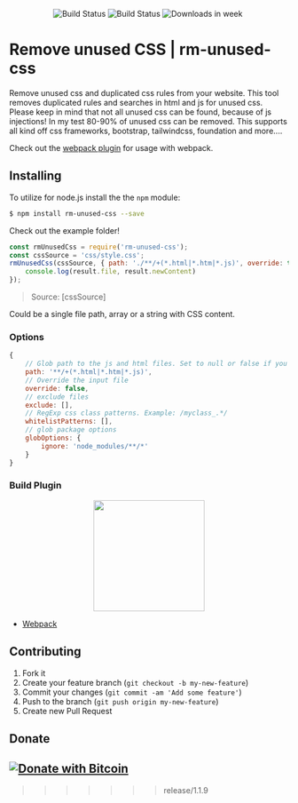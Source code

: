 <p align="center">
  <img src="https://img.shields.io/github/issues/do-web/rm-unused-css.svg" alt="Build Status">
    <img src="https://img.shields.io/github/license/do-web/rm-unused-css.svg" alt="Build Status">
    <img src="https://img.shields.io/npm/dw/rm-unused-css.svg" alt="Downloads in week">
    <img src="https://img.shields.io/npm/v/rm-unused-css.svg" alt="">
</p>


# Remove unused CSS | rm-unused-css

Remove unused css and duplicated css rules from your website. This tool removes duplicated rules and searches in html and js for unused css. Please keep in mind that not all unused css can be found, because of js injections! In my test 80-90% of unused css can be removed.
This supports all kind off css frameworks, bootstrap, tailwindcss, foundation and more....

Check out the [webpack plugin](https://github.com/do-web/css-cleanup-webpack-plugin) for usage with webpack.

## Installing

To utilize for node.js install the the `npm` module:

```bash
$ npm install rm-unused-css --save
```

Check out the example folder!

```js
const rmUnusedCss = require('rm-unused-css');
const cssSource = 'css/style.css';
rmUnusedCss(cssSource, { path: './**/+(*.html|*.htm|*.js)', override: true }).then((result) => {
    console.log(result.file, result.newContent)
});
```

> Source: [cssSource]

Could be a single file path, array or a string with CSS content.

### Options

```js
{
    // Glob path to the js and html files. Set to null or false if you don't want to remove unused selectors
    path: '**/+(*.html|*.htm|*.js)',
    // Override the input file
    override: false,
    // exclude files
    exclude: [],
    // RegExp css class patterns. Example: /myclass_.*/
    whitelistPatterns: [],
    // glob package options
    globOptions: {
        ignore: 'node_modules/**/*'
    }
}
```

### Build Plugin

<div align="center">
	  <a href="https://github.com/FullHuman/purgecss-webpack-plugin">
    	<img width="200" heigth="200" src="https://webpack.js.org/assets/icon-square-big.svg">
    </a>
</div>

* [Webpack](https://github.com/do-web/css-cleanup-webpack-plugin)


##
## Contributing

1. Fork it
2. Create your feature branch (`git checkout -b my-new-feature`)
3. Commit your changes (`git commit -am 'Add some feature'`)
4. Push to the branch (`git push origin my-new-feature`)
5. Create new Pull Request

## Donate

[![Donate with Bitcoin](https://en.cryptobadges.io/badge/big/1AvuyxxtGufTwpyRCKw74FQXVtPirEnwP6)](https://en.cryptobadges.io/donate/1AvuyxxtGufTwpyRCKw74FQXVtPirEnwP6)
----

[license-url]: https://github.com/do-web/curl-request/blob/master/LICENSE

[npm-url]: https://www.npmjs.com/package/curl-request
[npm-license]: https://img.shields.io/npm/l/curl-request.svg?style=flat
[npm-version]: https://badge.fury.io/js/curl-request.svg
[npm-downloads]: https://img.shields.io/npm/dm/curl-request.svg?style=flat
>>>>>>> release/1.1.9
